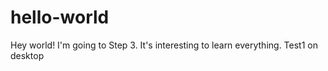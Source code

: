# hello-world
Hey world!
I'm going to Step 3.
It's interesting to learn everything.
Test1 on desktop
